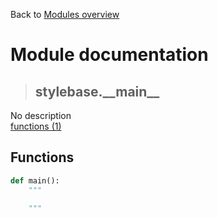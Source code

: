 Back to [Modules overview](https://github.com/pyrustic/stylebase/blob/master/docs/modules/README.md)
  
# Module documentation
>## stylebase.\_\_main\_\_
No description
<br>
[functions (1)](https://github.com/pyrustic/stylebase/blob/master/docs/modules/content/stylebase.\_\_main\_\_/functions.md)


## Functions
```python
def main():
    """
    
    """

```

